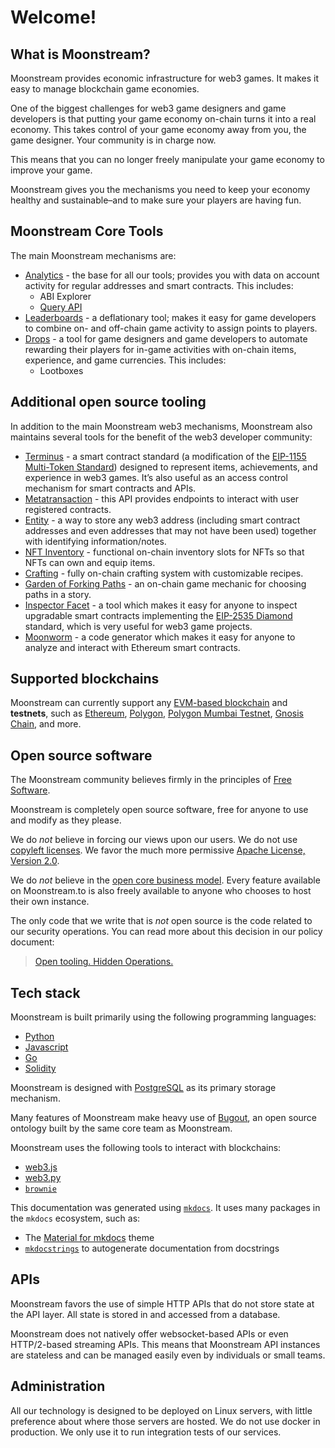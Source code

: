 # Welcome!

## What is Moonstream?

Moonstream provides economic infrastructure for web3 games. It makes it easy to manage blockchain game economies.

One of the biggest challenges for web3 game designers and game developers is that putting your game economy on-chain turns it into a real economy. This takes control of your game economy away from you, the game designer. Your community is in charge now.

This means that you can no longer freely manipulate your game economy to improve your game.

Moonstream gives you the mechanisms you need to keep your economy healthy and sustainable–and to make sure your players are having fun.

## Moonstream Core Tools

The main Moonstream mechanisms are:

- [Analytics](./engine/analytics.md) - the base for all our tools; provides you with data on account activity for regular addresses and smart contracts. This includes:
    - ABI Explorer
    - [Query API](./engine/query-api.md)
- [Leaderboards](./engine/leaderboards.md) - a deflationary tool; makes it easy for game developers to combine on- and off-chain game activity to assign points to players.
- [Drops](./engine/drops.md) - a tool for game designers and game developers to automate rewarding their players for in-game activities with on-chain items, experience, and game currencies. This includes:
    - Lootboxes

## Additional open source tooling

In addition to the main Moonstream web3 mechanisms, Moonstream also maintains several tools for the benefit of the web3 developer community:

- [Terminus](terminus.md) - a smart contract standard (a modification of the [EIP-1155 Multi-Token Standard](https://eips.ethereum.org/EIPS/eip-1155)) designed to represent items, achievements, and experience in web3 games. It’s also useful as an access control mechanism for smart contracts and APIs.
- [Metatransaction](./tooling/metatransaction.md) - this API provides endpoints to interact with user registered contracts.
- [Entity](entity.md) - a way to store any web3 address (including smart contract addresses and even addresses that may not have been used) together with identifying information/notes.
- [NFT Inventory](./tooling/nft-inventory.md) - functional on-chain inventory slots for NFTs so that NFTs can own and equip items.
- [Crafting](./tooling/crafting.md) - fully on-chain crafting system with customizable recipes.
- [Garden of Forking Paths](./engine/mechanics/garden-of-forking-paths.md) - an on-chain game mechanic for choosing paths in a story.
- [Inspector Facet](./tooling/inspector-facet.md) - a tool which makes it easy for anyone to inspect upgradable smart contracts implementing the [EIP-2535 Diamond](https://eips.ethereum.org/EIPS/eip-2535) standard, which is very useful for web3 game projects.
- [Moonworm](./tooling/moonworm.md) - a code generator which makes it easy for anyone to analyze and interact with Ethereum smart contracts.


## Supported blockchains

Moonstream can currently support any [EVM-based blockchain](https://ethereum.org/en/developers/docs/evm/) and **testnets**,
such as [Ethereum](https://ethereum.org), [Polygon](https://polygon.technology/), [Polygon Mumbai Testnet](https://wiki.polygon.technology/docs/tools/ethereum/remix/#deploying-to-the-mumbai-testnet), [Gnosis Chain](https://docs.gnosischain.com/), and more.

## Open source software

The Moonstream community believes firmly in the principles of [Free Software](https://www.gnu.org/philosophy/free-sw.en.html).

Moonstream is completely open source software, free for anyone to use and modify as they please.

We do _not_ believe in forcing our views upon our users. We do not use [copyleft licenses](https://en.wikipedia.org/wiki/Copyleft). We favor the
much more permissive [Apache License, Version 2.0](https://www.apache.org/licenses/LICENSE-2.0).

We do _not_ believe in the [open core business model](https://en.wikipedia.org/wiki/Open-core_model).
Every feature available on Moonstream.to is also freely available to anyone who chooses to host their own instance.

The only code that we write that is _not_ open source is the code related to our security operations. You can read more about this decision in our
policy document:

> [Open tooling. Hidden Operations.](https://medium.com/@moonstream/open-tooling-hidden-operations-c2033f17b33e)

## Tech stack

Moonstream is built primarily using the following programming languages:

- [Python](https://python.org)
- [Javascript](https://developer.mozilla.org/en-US/docs/Web/JavaScript)
- [Go](https://go.dev/)
- [Solidity](https://soliditylang.org)

Moonstream is designed with [PostgreSQL](https://www.postgresql.org/) as its primary storage mechanism.

Many features of Moonstream make heavy use of [Bugout](https://bugout.dev), an open source ontology built by the same
core team as Moonstream.

Moonstream uses the following tools to interact with blockchains:

- [web3.js](https://github.com/web3/web3.js)
- [web3.py](https://github.com/ethereum/web3.py)
- [`brownie`](https://github.com/eth-brownie/brownie)

This documentation was generated using [`mkdocs`](https://www.mkdocs.org/). It uses many packages in the `mkdocs` ecosystem, such as:

- The [Material for mkdocs](https://squidfunk.github.io/mkdocs-material/) theme
- [`mkdocstrings`](https://github.com/mkdocstrings/mkdocstrings) to autogenerate documentation from docstrings

## APIs

Moonstream favors the use of simple HTTP APIs that do not store state at the API layer. All state is stored in and accessed
from a database.

Moonstream does not natively offer websocket-based APIs or even HTTP/2-based streaming APIs. This means that
Moonstream API instances are stateless and can be managed easily even by individuals or small teams.

## Administration

All our technology is designed to be deployed on Linux servers, with little preference about where those servers are hosted.
We do not use docker in production. We only use it to run integration tests of our services.
